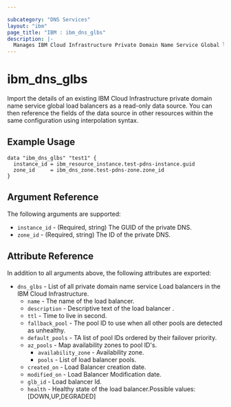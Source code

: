 ```yaml
---

subcategory: "DNS Services"
layout: "ibm"
page_title: "IBM : ibm_dns_glbs"
description: |-
  Manages IBM Cloud Infrastructure Private Domain Name Service Global load balancers.
---
```


# ibm_dns_glbs

Import the details of an existing IBM Cloud Infrastructure private domain name service global load balancers as a read-only data source. You can then reference the fields of the data source in other resources within the same configuration using interpolation syntax.

## Example Usage

```hcl
data "ibm_dns_glbs" "test1" {
  instance_id = ibm_resource_instance.test-pdns-instance.guid
  zone_id     = ibm_dns_zone.test-pdns-zone.zone_id
}
```

## Argument Reference

The following arguments are supported:

- `instance_id` - (Required, string) The GUID of the private DNS.
- `zone_id` - (Required, string) The ID of the private DNS.

## Attribute Reference

In addition to all arguments above, the following attributes are exported:

- `dns_glbs` - List of all private domain name service Load balancers in the IBM Cloud Infrastructure.
  - `name` - The name of the load balancer.
  - `description` - Descriptive text of the load balancer .
  - `ttl` - Time to live in second.
  - `fallback_pool` - The pool ID to use when all other pools are detected as unhealthy.
  - `default_pools` - TA list of pool IDs ordered by their failover priority.
  - `az_pools` - Map availability zones to pool ID's.
    - `availability_zone` - Availability zone.
    - `pools` - List of load balancer pools.
  - `created_on` - Load Balancer creation date.
  - `modified_on` - Load Balancer Modification date.
  - `glb_id` - Load balancer Id.
  - `health` - Healthy state of the load balancer.Possible values: [DOWN,UP,DEGRADED]

